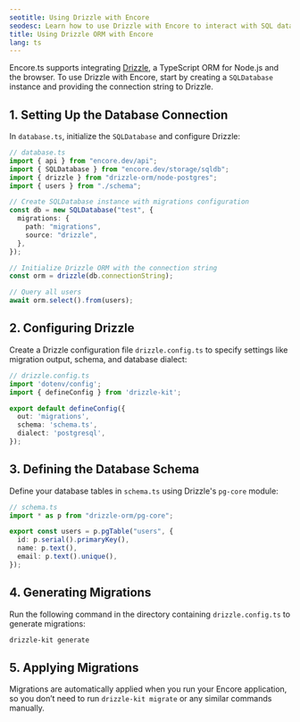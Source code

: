 ```yaml
---
seotitle: Using Drizzle with Encore
seodesc: Learn how to use Drizzle with Encore to interact with SQL databases.
title: Using Drizzle ORM with Encore
lang: ts
---
```

Encore.ts supports integrating [Drizzle](https://orm.drizzle.team/), a TypeScript ORM for Node.js and the browser. To use Drizzle with Encore, start by creating a `SQLDatabase` instance and providing the connection string to Drizzle.
 
<GitHubLink href="https://github.com/encoredev/examples/tree/main/ts/drizzle" desc="Using Drizzle ORM with Encore.ts" />

## 1. Setting Up the Database Connection

In `database.ts`, initialize the `SQLDatabase` and configure Drizzle:

```typescript
// database.ts
import { api } from "encore.dev/api";
import { SQLDatabase } from "encore.dev/storage/sqldb";
import { drizzle } from "drizzle-orm/node-postgres";
import { users } from "./schema";

// Create SQLDatabase instance with migrations configuration
const db = new SQLDatabase("test", {
  migrations: {
    path: "migrations",
    source: "drizzle",
  },
});

// Initialize Drizzle ORM with the connection string
const orm = drizzle(db.connectionString);

// Query all users
await orm.select().from(users);
```

## 2. Configuring Drizzle

Create a Drizzle configuration file `drizzle.config.ts` to specify settings like migration output, schema, and database dialect:

```typescript
// drizzle.config.ts
import 'dotenv/config';
import { defineConfig } from 'drizzle-kit';

export default defineConfig({
  out: 'migrations',
  schema: 'schema.ts',
  dialect: 'postgresql',
});
```

## 3. Defining the Database Schema

Define your database tables in `schema.ts` using Drizzle's `pg-core` module:

```typescript
// schema.ts
import * as p from "drizzle-orm/pg-core";

export const users = p.pgTable("users", {
  id: p.serial().primaryKey(),
  name: p.text(),
  email: p.text().unique(),
});
```

## 4. Generating Migrations

Run the following command in the directory containing `drizzle.config.ts` to generate migrations:

```bash
drizzle-kit generate
```

## 5. Applying Migrations

Migrations are automatically applied when you run your Encore application, so you don’t need to run `drizzle-kit migrate` or any similar commands manually.
